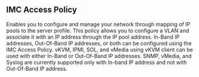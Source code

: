 ##  IMC Access Policy
Enables you to configure and manage your network through mapping of IP pools to the server profile. This policy allows you to configure a VLAN and associate it with an IP address through the IP pool address.
In-Band IP addresses, Out-Of-Band IP addresses, or both can be configured using the IMC Access Policy. vKVM, IPMI, SOL, and vMedia using vKVM client can be used with either In-Band or Out-Of-Band IP addresses. SNMP, vMedia, and Syslog are currently supported only with In-band IP address and not with Out-Of-Band IP address.